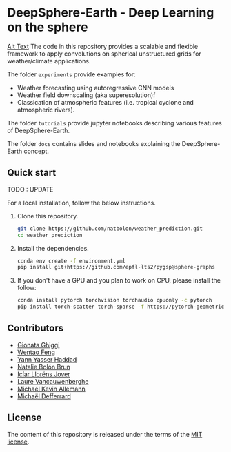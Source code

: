 # DeepSphere-Earth - Deep Learning on the sphere 
[Alt Text](https://github.com/ownzonefeng/weather_prediction/blob/NewPipeLine/figs/Forecast_State_Errors.gif)
The code in this repository provides a scalable and flexible framework to apply convolutions on spherical unstructured grids for weather/climate applications.

The folder `experiments` provide examples for:
-  Weather forecasting using autoregressive CNN models  
-  Weather field downscaling (aka superesolution)f
-  Classication of atmospheric features (i.e. tropical cyclone and atmospheric rivers).

The folder `tutorials` provide jupyter notebooks describing various features of DeepSphere-Earth.

The folder `docs` contains slides and notebooks explaining the DeepSphere-Earth concept. 

## Quick start 

TODO : UPDATE 

For a local installation, follow the below instructions.

1. Clone this repository.
   ```sh
   git clone https://github.com/natbolon/weather_prediction.git
   cd weather_prediction
   ```

2. Install the dependencies.
   ```sh
   conda env create -f environment.yml
   pip install git+https://github.com/epfl-lts2/pygsp@sphere-graphs
   ```
   
3. If you don't have a GPU and you plan to work on CPU, please install the follow: 
   ```sh
   conda install pytorch torchvision torchaudio cpuonly -c pytorch
   pip install torch-scatter torch-sparse -f https://pytorch-geometric.com/whl/torch-1.7.0+cpu.html
   ```
   
## Contributors
- [Gionata Ghiggi][gg]
- [Wentao Feng][wf]
- [Yann Yasser Haddad][yyh]
- [Natalie Bolón Brun][nbolon]
- [Icíar Lloréns Jover][illorens]
- [Laure Vancauwenberghe][lv]
- [Michael Kevin Allemann][ma]
- [Michaël Defferrard][mdeff]

[gg]: https://people.epfl.ch/gionata.ghiggi
[wf]: https://github.com/ownzonefeng
[yyh]: https://www.linkedin.com/in/yann-yasser-haddad/?originalSubdomain=ch
[nbolon]: https://www.linkedin.com/in/nataliebolonbrun/
[illorens]: https://www.linkedin.com/in/iciar-llorens-jover/
[lv]: https://www.linkedin.com/in/laure-vancauwenberghe/
[ma]: https://www.linkedin.com/in/michael-allemann/
[mdeff]: http://deff.ch

## License

The content of this repository is released under the terms of the [MIT license](LICENSE.txt).
